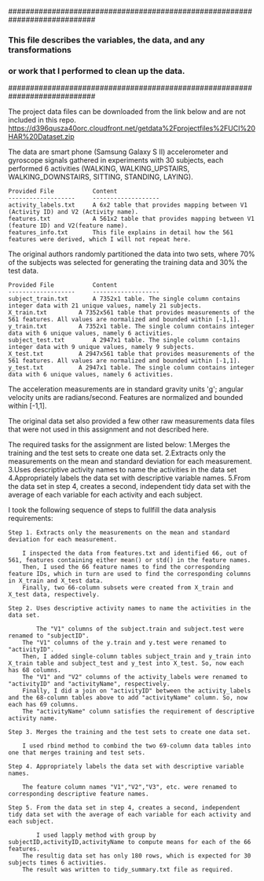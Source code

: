 ############################################################################
###	This file describes the variables, the data, and any transformations 
###     or work that I performed to clean up the data.
############################################################################

The project data files can be downloaded from the link below and are not included in this repo.
https://d396qusza40orc.cloudfront.net/getdata%2Fprojectfiles%2FUCI%20HAR%20Dataset.zip 

The data are smart phone (Samsung Galaxy S II) accelerometer and gyroscope signals gathered in experiments with
30 subjects, each performed 6 activities (WALKING, WALKING_UPSTAIRS, WALKING_DOWNSTAIRS, SITTING, STANDING, LAYING).

	Provided File			Content
	-------------------		-------------------
	activity_labels.txt		A 6x2 table that provides mapping between V1 (Activity ID) and V2 (Activity name).
	features.txt			A 561x2 table that provides mapping between V1 (feature ID) and V2(feature name).
	features_info.txt		This file explains in detail how the 561 features were derived, which I will not repeat here.
		
The original authors randomly partitioned the data into two sets, where 70% of the subjects was selected for generating 
the training data and 30% the test data. 

	Provided File			Content
	-------------------		-------------------
	subject_train.txt		A 7352x1 table. The single column contains integer data with 21 unique values, namely 21 subjects.
	X_train.txt			A 7352x561 table that provides measurements of the 561 features. All values are normalized and bounded within [-1,1].
	y_train.txt			A 7352x1 table. The single column contains integer data with 6 unique values, namely 6 activities.
	subject_test.txt		A 2947x1 table. The single column contains integer data with 9 unique values, namely 9 subjects.
	X_test.txt			A 2947x561 table that provides measurements of the 561 features. All values are normalized and bounded within [-1,1].
	y_test.txt			A 2947x1 table. The single column contains integer data with 6 unique values, namely 6 activities.

The acceleration measurements are in standard gravity units 'g'; angular velocity units are radians/second. Features are normalized and bounded within [-1,1].

The original data set also provided a few other raw measurements data files that were not used in this assignment and not described here.


The required tasks for the assignment are listed below:
	1.Merges the training and the test sets to create one data set.
	2.Extracts only the measurements on the mean and standard deviation for each measurement. 
	3.Uses descriptive activity names to name the activities in the data set
	4.Appropriately labels the data set with descriptive variable names. 
	5.From the data set in step 4, creates a second, independent tidy data set with the average of each variable for each activity and each subject.


I took the following sequence of steps to fullfill the data analysis requirements:

	Step 1. Extracts only the measurements on the mean and standard deviation for each measurement. 
        
		I inspected the data from features.txt and identified 66, out of 561, features containing either mean() or std() in the feature names.
		Then, I used the 66 feature names to find the corresponding feature IDs, which in turn are used to find the corresponding columns in X_train and X_test data.
 		Finally, two 66-column subsets were created from X_train and X_test data, respectively.

	Step 2. Uses descriptive activity names to name the activities in the data set.

        	The "V1" columns of the subject.train and subject.test were renamed to "subjectID".
		The "V1" columns of the y.train and y.test were renamed to "activityID".
		Then, I added single-column tables subject_train and y_train into X_train table and subject_test and y_test into X_test. So, now each has 68 columns.
		The "V1" and "V2" columns of the activity_labels were renamed to "activityID" and "activityName", respectively.
		Finally, I did a join on "activityID" between the activity_labels and the 68-column tables above to add "activityName" column. So, now each has 69 columns.
		The "activityName" column satisfies the requirement of descriptive activity name.

	Step 3. Merges the training and the test sets to create one data set.

		I used rbind method to combind the two 69-column data tables into one that merges training and test sets.

	Step 4. Appropriately labels the data set with descriptive variable names. 
        
		The feature column names "V1","V2","V3", etc. were renamed to corresponding descriptive feature names.

	Step 5. From the data set in step 4, creates a second, independent tidy data set with the average of each variable for each activity and each subject.
        
        	I used lapply method with group by subjectID,activityID,activityName to compute means for each of the 66 features.
		The resultig data set has only 180 rows, which is expected for 30 subjects times 6 activities.
		The result was written to tidy_summary.txt file as required.
	